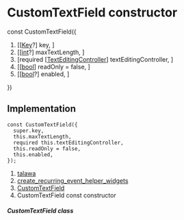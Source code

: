 
<div>

# CustomTextField constructor

</div>


const CustomTextField({

1.  [[[Key](https://api.flutter.dev/flutter/foundation/Key-class.html)?]
    key, ]
2.  [[[int](https://api.flutter.dev/flutter/dart-core/int-class.html)?]
    maxTextLength, ]
3.  [required
    [[TextEditingController](https://api.flutter.dev/flutter/widgets/TextEditingController-class.html)]
    textEditingController,
    ]
4.  [[[bool](https://api.flutter.dev/flutter/dart-core/bool-class.html)]
    readOnly = false,
    ]
5.  [[[bool](https://api.flutter.dev/flutter/dart-core/bool-class.html)?]
    enabled, ]

})



## Implementation

``` language-dart
const CustomTextField({
  super.key,
  this.maxTextLength,
  required this.textEditingController,
  this.readOnly = false,
  this.enabled,
});
```







1.  [talawa](../../index.html)
2.  [create_recurring_event_helper_widgets](../../widgets_create_recurring_event_helper_widgets/)
3.  [CustomTextField](../../widgets_create_recurring_event_helper_widgets/CustomTextField-class.html)
4.  CustomTextField const constructor

##### CustomTextField class







